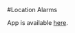 #Location Alarms

App is available [here](https://play.google.com/store/apps/details?id=com.localarms).

